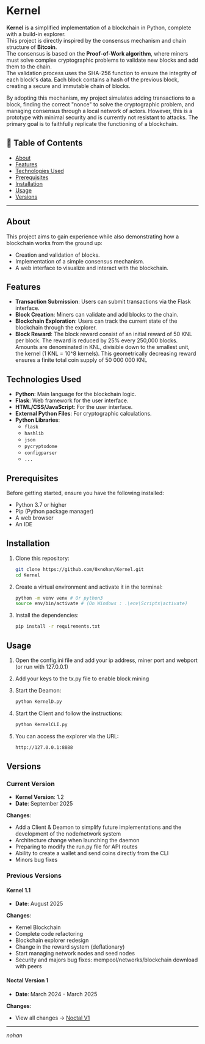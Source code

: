 # Kernel

**Kernel** is a simplified implementation of a blockchain in Python, complete with a build-in explorer.  
This project is directly inspired by the consensus mechanism and chain structure of **Bitcoin**.  
The consensus is based on the **Proof-of-Work algorithm**, where miners must solve complex cryptographic problems to validate new blocks and add them to the chain.  
The validation process uses the SHA-256 function to ensure the integrity of each block's data. Each block contains a hash of the previous block, creating a secure and immutable chain of blocks.

By adopting this mechanism, my project simulates adding transactions to a block, finding the correct "nonce" to solve the cryptographic problem, and managing consensus through a local network of actors. However, this is a prototype with minimal security and is currently not resistant to attacks. The primary goal is to faithfully replicate the functioning of a blockchain.

## 📝 Table of Contents

- [About](#about)
- [Features](#features)
- [Technologies Used](#technologies-used)
- [Prerequisites](#prerequisites)
- [Installation](#installation)
- [Usage](#usage)
- [Versions](#versions)

---
## About

This project aims to gain experience while also demonstrating how a blockchain works from the ground up:
- Creation and validation of blocks.
- Implementation of a simple consensus mechanism.
- A web interface to visualize and interact with the blockchain.

## Features

- **Transaction Submission**: Users can submit transactions via the Flask interface.
- **Block Creation**: Miners can validate and add blocks to the chain.
- **Blockchain Exploration**: Users can track the current state of the blockchain through the explorer.
- **Block Reward**: The block reward consist of an initial reward of 50 KNL per block. The reward is reduced by 25% every 250,000 blocks.
  Amounts are denominated in KNL, divisible down to the smallest unit, the kernel (1 KNL = 10^8 kernels).
  This geometrically decreasing reward ensures a finite total coin supply of 50 000 000 KNL
  
## Technologies Used

- **Python**: Main language for the blockchain logic.
- **Flask**: Web framework for the user interface.
- **HTML/CSS/JavaScript**: For the user interface.
- **External Python Files**: For cryptographic calculations.
- **Python Libraries**:
  - `flask`
  - `hashlib`
  - `json`
  - `pycryptodome`
  - `configparser`
  - `...`

## Prerequisites

Before getting started, ensure you have the following installed:

- Python 3.7 or higher
- Pip (Python package manager)
- A web browser
- An IDE

## Installation

1. Clone this repository:
   ```bash
   git clone https://github.com/0xnohan/Kernel.git
   cd Kernel

2. Create a virtual environment and activate it in the terminal:
   ```bash
   python -m venv venv # Or python3
   source env/bin/activate # (On Windows : .\env\Scripts\activate)

3. Install the dependencies:
   ```bash
   pip install -r requirements.txt

## Usage

 1. Open the config.ini file and add your ip address, miner port and webport (or run with 127.0.0.1)

 2. Add your keys to the tx.py file to enable block mining

 3. Start the Deamon:
    ```bash
    python KernelD.py
    
 4. Start the Client and follow the instructions:
    ```bash
    python KernelCLI.py

 4. You can access the explorer via the URL:
    ```bash
    http://127.0.0.1:8888


## Versions

### Current Version

- **Kernel Version**: 1.2
- **Date**: September 2025

**Changes**:
- Add a Client & Deamon to simplify future implementations and the development of the node/network system
- Architecture change when launching the daemon
- Preparing to modify the run.py file for API routes
- Ability to create a wallet and send coins directly from the CLI
- Minors bug fixes

### Previous Versions


#### Kernel 1.1
- **Date**: August 2025

**Changes**:
- Kernel Blockchain
- Complete code refactoring
- Blockchain explorer redesign
- Change in the reward system (deflationary)
- Start managing network nodes and seed nodes
- Security and majors bug fixes: mempool/networks/blockchain download with peers


#### Noctal Version 1 
- **Date**: March 2024 - March 2025

**Changes**:

- View all changes -> [Noctal V1](https://github.com/62nohan/Kernel)

---

*nohan*
